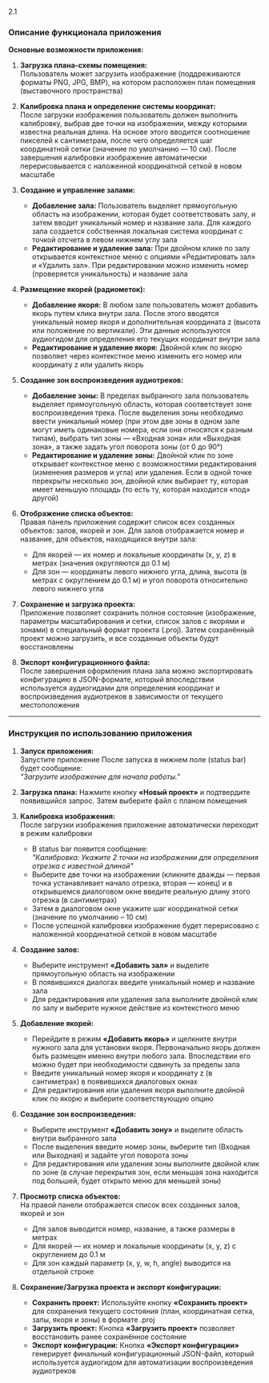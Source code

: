 2.1
### Описание функционала приложения


**Основные возможности приложения:**

1. **Загрузка плана-схемы помещения:**  
   Пользователь может загрузить изображение (поддреживаются форматы PNG, JPG, BMP), на котором расположен план помещения (выставочного пространства)

2. **Калибровка плана и определение системы координат:**  
   После загрузки изображения пользователь должен выполнить калибровку, выбрав две точки на изображении, между которыми известна реальная длина. На основе этого вводится соотношение пикселей к сантиметрам, после чего определяется шаг координатной сетки (значение по умолчанию — 10 см). После завершения калибровки изображение автоматически перерисовывается с наложенной координатной сеткой в новом масштабе

3. **Создание и управление залами:**  
   - **Добавление зала:** Пользователь выделяет прямоугольную область на изображении, которая будет соответствовать залу, и затем вводит уникальный номер и название зала. Для каждого зала создается собственная локальная система координат с точкой отсчета в левом нижнем углу зала
   - **Редактирование и удаление зала:** При двойном клике по залу открывается контекстное меню с опциями «Редактировать зал» и «Удалить зал». При редактировании можно изменить номер (проверяется уникальность) и название зала

4. **Размещение якорей (радиометок):**  
   - **Добавление якоря:** В любом зале пользователь может добавить якорь путем клика внутри зала. После этого вводятся уникальный номер якоря и дополнительная координата z (высота или положение по вертикали). Эти данные используются аудиогидом для определения его текущих координат внутри зала
   - **Редактирование и удаление якоря:** Двойной клик по якорю позволяет через контекстное меню изменить его номер или координату z или удалить якорь

5. **Создание зон воспроизведения аудиотреков:**  
   - **Добавление зоны:** В пределах выбранного зала пользователь выделяет прямоугольную область, которая соответствует зоне воспроизведения трека. После выделения зоны необходимо ввести уникальный номер (при этом две зоны в одном зале могут иметь одинаковые номера, если они относятся к разным типам), выбрать тип зоны — «Входная зона» или «Выходная зона», а также задать угол поворота зоны (от 0 до 90°)
   - **Редактирование и удаление зоны:** Двойной клик по зоне открывает контекстное меню с возможностями редактирования (изменения размеров и угла) или удаления. Если в одной точке перекрыты несколько зон, двойной клик выбирает ту, которая имеет меньшую площадь (то есть ту, которая находится «под» другой)

6. **Отображение списка объектов:**  
   Правая панель приложения содержит список всех созданных объектов: залов, якорей и зон. Для залов отображается номер и название, для объектов, находящихся внутри зала:  
   - Для якорей — их номер и локальные координаты (x, y, z) в метрах (значения округляются до 0.1 м)
   - Для зон — координаты левого нижнего угла, длина, высота (в метрах с округлением до 0.1 м) и угол поворота относительно левого нижнего угла

7. **Сохранение и загрузка проекта:**  
   Приложение позволяет сохранить полное состояние (изображение, параметры масштабирования и сетки, список залов с якорями и зонами) в специальный формат проекта (.proj). Затем сохранённый проект можно загрузить, и все созданные объекты будут восстановлены

8. **Экспорт конфигурационного файла:**  
   После завершения оформления плана зала можно экспортировать конфигурацию в JSON-формате, который впоследствии используется аудиогидами для определения координат и воспроизведения аудиотреков в зависимости от текущего местоположения

---

### Инструкция по использованию приложения

1. **Запуск приложения:**  
   Запустите приложение
   После запуска в нижнем поле (status bar) будет сообщение:  
   *"Загрузите изображение для начала работы."*

2. **Загрузка плана:**
   Нажмите кнопку **«Новый проект»** и подтвердите появившийся запрос. Затем выберите файл с планом помещения

3. **Калибровка изображения:**  
   После загрузки изображения приложение автоматически переходит в режим калибровки 
   - В status bar появится сообщение:  
     *"Калибровка: Укажите 2 точки на изображении для определения отрезка с известной длиной"*  
   - Выберите две точки на изображении (кликните дважды — первая точка устанавливает начало отрезка, вторая — конец) и в открывшемся диалоговом окне введите реальную длину этого отрезка (в сантиметрах)
   - Затем в диалоговом окне укажите шаг координатной сетки (значение по умолчанию – 10 см)
   - После успешной калибровки изображение будет перерисовано с наложенной координатной сеткой в новом масштабе

4. **Создание залов:**  
   - Выберите инструмент **«Добавить зал»** и выделите прямоугольную область на изображении 
   - В появившихся диалогах введите уникальный номер и название зала
   - Для редактирования или удаления зала выполните двойной клик по залу и выберите нужное действие из контекстного меню

5. **Добавление якорей:**  
   - Перейдите в режим **«Добавить якорь»** и щелкните внутри нужного зала для установки якоря. Первоначально якорь должен быть размещен именно внутри любого зала. Впоследствии его можно будет при необходимости сдвинуть за пределы зала
   - Введите уникальный номер якоря и координату z (в сантиметрах) в появившихся диалоговых окнах
   - Для редактирования или удаления якоря выполните двойной клик по якорю и выберите соответствующую опцию

6. **Создание зон воспроизведения:**  
   - Выберите инструмент **«Добавить зону»** и выделите область внутри выбранного зала
   - После выделения введите номер зоны, выберите тип (Входная или Выходная) и задайте угол поворота зоны
   - Для редактирования или удаления зоны выполните двойной клик по зоне (в случае перекрытия зон, если меньшая зона находится под большей, будет открыто меню для меньшей зоны)

7. **Просмотр списка объектов:**  
   На правой панели отображается список всех созданных залов, якорей и зон
   - Для залов выводится номер, название, а также размеры в метрах
   - Для якорей — их номер и локальные координаты (x, y, z) с округлением до 0.1 м
   - Для зон каждый параметр (x, y, w, h, angle) выводится на отдельной строке

8. **Сохранение/Загрузка проекта и экспорт конфигурации:**  
   - **Сохранить проект:** Используйте кнопку **«Сохранить проект»** для сохранения текущего состояния (план, координатная сетка, залы, якоря и зоны) в формате .proj
   - **Загрузить проект:** Кнопка **«Загрузить проект»** позволяет восстановить ранее сохранённое состояние
   - **Экспорт конфигурации:** Кнопка **«Экспорт конфигурации»** генерирует финальный конфигурационный JSON-файл, который используется аудиогидом для автоматизации воспроизведения аудиотреков
